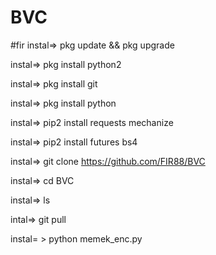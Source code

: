 # BVC
#fir
instal=>   pkg update && pkg upgrade 

instal=>   pkg install python2 

instal=>   pkg install git 

instal=>   pkg install python 

instal=>   pip2 install requests mechanize 

instal=>   pip2 install futures bs4  

instal=>   git clone https://github.com/FIR88/BVC

instal=>   cd BVC

instal=>   ls 

intal=>     git pull

instal= >  python memek_enc.py
